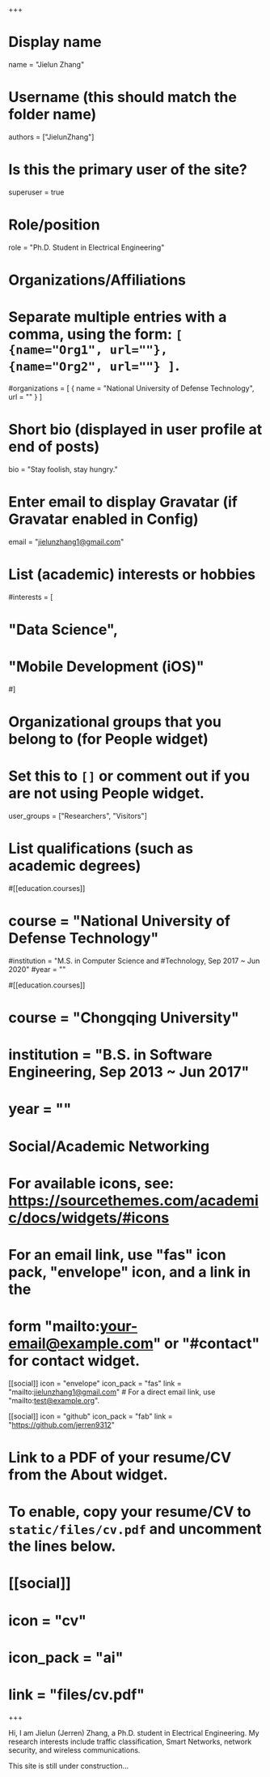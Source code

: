 +++
# Display name
name = "Jielun Zhang"

# Username (this should match the folder name)
authors = ["JielunZhang"]

# Is this the primary user of the site?
superuser = true

# Role/position
role = "Ph.D. Student in Electrical Engineering"

# Organizations/Affiliations
#   Separate multiple entries with a comma, using the form: `[ {name="Org1", url=""}, {name="Org2", url=""} ]`.
#organizations = [ { name = "National University of Defense Technology", url = "" } ]

# Short bio (displayed in user profile at end of posts)
bio = "Stay foolish, stay hungry."

# Enter email to display Gravatar (if Gravatar enabled in Config)
email = "jielunzhang1@gmail.com"

# List (academic) interests or hobbies
#interests = [
#  "Data Science",
#  "Mobile Development (iOS)"
#]

# Organizational groups that you belong to (for People widget)
#   Set this to `[]` or comment out if you are not using People widget.
user_groups = ["Researchers", "Visitors"]

# List qualifications (such as academic degrees)
#[[education.courses]]
#  course = "National University of Defense Technology"
  #institution = "M.S. in Computer Science and #Technology, Sep 2017 ~ Jun 2020"
  #year = ""

#[[education.courses]]
 # course = "Chongqing University"
#  institution = "B.S. in Software Engineering, Sep 2013 ~ Jun 2017"
 # year = ""

# Social/Academic Networking
# For available icons, see: https://sourcethemes.com/academic/docs/widgets/#icons
#   For an email link, use "fas" icon pack, "envelope" icon, and a link in the
#   form "mailto:your-email@example.com" or "#contact" for contact widget.

[[social]]
  icon = "envelope"
  icon_pack = "fas"
  link = "mailto:jielunzhang1@gmail.com"  # For a direct email link, use "mailto:test@example.org".


[[social]]
  icon = "github"
  icon_pack = "fab"
  link = "https://github.com/jerren9312"

# Link to a PDF of your resume/CV from the About widget.
# To enable, copy your resume/CV to `static/files/cv.pdf` and uncomment the lines below.
# [[social]]
#   icon = "cv"
#   icon_pack = "ai"
#   link = "files/cv.pdf"

+++

Hi, I am Jielun (Jerren) Zhang, a Ph.D. student in Electrical Engineering. My research interests include traffic classification, Smart Networks, network security, and wireless communications.

This site is still under construction...
